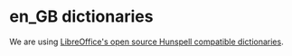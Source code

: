 # en_GB dictionaries

We are using [LibreOffice's open source Hunspell compatible dictionaries](https://github.com/LibreOffice/dictionaries/tree/master/en).
